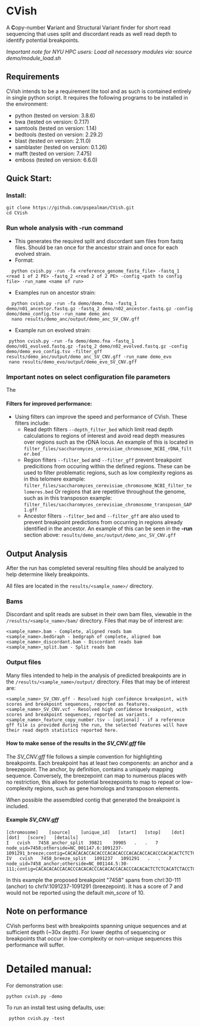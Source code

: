 # CVish
A **C**opy-number **V**ariant and Structural Variant finder for short read sequencing that uses split and discordant reads as well read depth to identify potential breakpoints. 

_Important note for NYU HPC users:
 Load all necessary modules via:
	 source demo/module_load.sh_

## Requirements
CVish intends to be a requirement lite tool and as such is contained entirely in single python script. 
It requires the following programs to be installed in the environment:

* python	(tested on version: 3.8.6)
* bwa		(tested on version: 0.7.17)
* samtools	(tested on version: 1.14)
* bedtools	(tested on version: 2.29.2)
* blast		(tested on version: 2.11.0)
* samblaster	(tested on version: 0.1.26)
* mafft		(tested on version: 7.475)
* emboss	(tested on version: 6.6.0)

## Quick Start:
 ### Install:
 ```
 git clone https://github.com/pspealman/CVish.git
 cd CVish
 ```
 ### Run whole analysis with __-run__ command
 * This generates the required split and discordant sam files from fastq files. Should be ran once for the ancestor strain and once for each evolved strain.
  * Format:
 ```
   python cvish.py -run -fa <reference_genome_fasta_file> -fastq_1 <read 1 of 2 PE> -fastq_2 <read 2 of 2 PE> -config <path to config file> -run_name <name of run>
 ```
 * Examples run on ancestor strain:
 ```
   python cvish.py -run -fa demo/demo.fna -fastq_1 demo/n01_ancestor.fastq.gz -fastq_2 demo/n02_ancestor.fastq.gz -config demo/demo_config.tsv -run_name demo_anc
   nano results/demo_anc/output/demo_anc_SV_CNV.gff
 ```
  * Example run on evolved strain: 
 ```
  python cvish.py -run -fa demo/demo.fna -fastq_1 demo/n01_evolved.fastq.gz -fastq_2 demo/n02_evolved.fastq.gz -config demo/demo_evo_config.tsv -filter_gff results/demo_anc/output/demo_anc_SV_CNV.gff -run_name demo_evo
  nano results/demo_evo/output/demo_evo_SV_CNV.gff
 ```
 ### Important notes on select configuration file parameters
 The 
 
 #### Filters for improved performance:
 * Using filters can improve the speed and performance of CVish. These filters include:
   * Read depth filters ```--depth_filter_bed``` which limit read depth calculations to regions of interest and avoid read depth measures over regions such as the rDNA locus. An example of this is located in ```filter_files/saccharomyces_cerevisiae_chromosome_NCBI_rDNA_filter.bed``` 
   * Region filters ```--filter_bed``` and ```--filter_gff``` prevent breakpoint predicitions from occuring within the defined regions. These can be used to filter problematic regions, such as low complexity regions as in this telomere example:
```filter_files/saccharomyces_cerevisiae_chromosome_NCBI_filter_telomeres.bed```
Or regions that are repetitive throughout the genome, such as in this transposon example:
```filter_files/saccharomyces_cerevisiae_chromosome_transposon_GAP1.gff```
   * Ancestor filters ```--filter_bed``` and ```--filter_gff``` are also used to prevent breakpoint predictions from occurring in regions already identified in the ancestor. An example of this can be seen in the __-run__ section above:
```results/demo_anc/output/demo_anc_SV_CNV.gff```  

## Output Analysis 
After the run has completed several resulting files should be analyzed to help determine likely breakpoints.

All files are located in the ```results/<sample_name>/``` directory.

 ### Bams 
 Discordant and split reads are subset in their own bam files, viewable in the ```/results/<sample_name>/bam/``` directory. Files that may be of interest are:
 ```
 <sample_name>.bam - Complete, aligned reads bam
 <sample_name>.bedGraph - bedgraph of complete, aligned bam
 <sample_name>_discordant.bam - Discordant reads bam
 <sample_name>_split.bam - Split reads bam
 ```

 ### Output files
 Many files intended to help in the analysis of predicted breakpoints are in the ```/results/<sample_name>/output/``` directory. Files that may be of interest are:

 ```
 <sample_name>_SV_CNV.gff - Resolved high confidence breakpoint, with scores and breakpoint sequences, reported as features.
 <sample_name>_SV_CNV.vcf - Resolved high confidence breakpoint, with scores and breakpoint sequences, reported as variants.
 <sample_name>_feature_copy_number.tsv - [optional] - if a reference gff file is provided during the run, the selected features will have their read depth statistics reported here. 
 ```

 #### How to make sense of the results in the _SV_CNV.gff_ file
 The _SV_CNV.gff_ file follows a simple convention for highlighting breakpoints. Each breakpoint has at least two components: an anchor and a breezepoint. The anchor, by definition, contains a uniquely mapping sequence. Conversely, the breezepoint can map to numerous places with no restriction, this allows for potential breezepoints to map to repeat or low-complexity regions, such as gene homologs and transposon elements.

 When possible the assemdbled contig that generated the breakpoint is included.

 #### Example _SV_CNV.gff_

 ```
 [chromosome]    [source]    [unique_id]   [start]   [stop]    [dot] [dot]   [score]   [details]
 I   cvish   7458_anchor_split	39821    39905   .   .   7    node_uid=7458;otherside=NC_001147.6:1091237-1091291_breeze;contig=CACACACACCACACCCACACACCCACACACCACACCCACACACTCTCTCACATCTACCTCTACTCTCGCTGTCAT
 IV   cvish   7458_breeze_split   1091237   1091291   .   .   7    node_uid=7458_anchor;otherside=NC_001144.5:30-111;contig=CACACACACCACACCCACACACCCACACACCACACCCACACACTCTCTCACATCTACCTCTACTCTCGCTGTCAT
 ```
 In this example the proposed breakpoint "7458" spans from chrI:30-111 (anchor) to chrIV:1091237-1091291 (breezepoint). It has a score of 7 and would not be reported using the default _min_score_ of 10.

 ## Note on performance
 CVish performs best with breakpoints spanning unique sequences and at sufficient depth (~30x depth). For lower depths of sequencing or breakpoints that occur in low-complexity or non-unique sequences this performance will suffer. 

# Detailed manual:
 For demonstration use:
  ```
  python cvish.py -demo
  ```
 To run an install test using defaults, use:
 ```
  python cvish.py -test
 ```
